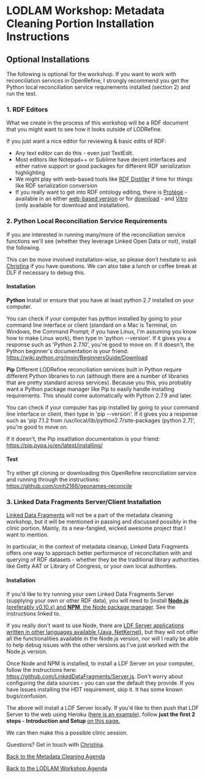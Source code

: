 # LODLAM Workshop: Metadata Cleaning Portion Installation Instructions
## Optional Installations

The following is optional for the workshop. If you want to work with reconciliation services in OpenRefine, I strongly recommend you get the Python local reconciliation service requirements installed (section 2) and run the test. 

### 1. RDF Editors
What we create in the process of this workshop will be a RDF document that you might want to see how it looks outside of LODRefine. 

If you just want a nice editor for reviewing & basic edits of RDF:

- Any text editor can do this - even just TextEdit.
- Most editors like Notepad++ or Sublime have decent interfaces and either native support or good packages for different RDF serialization highlighting
- We might play with web-based tools like [RDF Distiller](http://rdf.greggkellogg.net/distiller) if time for things like RDF serialization conversion
- If you really want to get into RDF ontology editing, there is [Protégé](http://protegewiki.stanford.edu/wiki/Main_Page) - available in an either [web-based version](http://webprotege.stanford.edu/) or for [download](http://protege.stanford.edu/products.php#desktop-protege) - and [Vitro](http://vitro.mannlib.cornell.edu/) (only available for download and installation).

### 2. Python Local Reconciliation Service Requirements
If you are interested in running many/more of the reconciliation service functions we'll see (whether they leverage Linked Open Data or not), install the following.

This can be move involved installation-wise, so please don't hesitate to ask [Christina](mailto:cmharlow@gmail.com) if you have questions. We can also take a lunch or coffee break at DLF if necessary to debug this.

#### Installation
**Python**
Install or ensure that you have at least python 2.7 installed on your computer. 

You can check if your computer has python installed by going to your command line interface or client (standard on a Mac is Terminal, on Windows, the Command Prompt; if you have Linux, I'm assuming you know how to make Linux work), then type in 'python --version'. If it gives you a response such as 'Python 2.7.10', you're good to move on. If it doesn't, the Python beginner's documentation is your friend: https://wiki.python.org/moin/BeginnersGuide/Download

**Pip**
Different LODRefine reconciliation services built in Python require different Python libraries to run (although there are a number of libraries that are pretty standard across services). Because you this, you probably want a Python package manager like Pip to easily handle installing requirements. This should come automatically with Python 2.7.9 and later.

You can check if your computer has pip installed by going to your command line interface or client, then type in 'pip --version'. If it gives you a response such as 'pip 7.1.2 from /usr/local/lib/python2.7/site-packages (python 2.7)', you're good to move on. 

If it doesn't, the Pip insatllation documentation is your friend: https://pip.pypa.io/en/latest/installing/

#### Test
Try either git cloning or downloading this OpenRefine reconciliation service and running through the instructions: https://github.com/cmh2166/geonames-reconcile

### 3. Linked Data Fragments Server/Client Installation
[Linked Data Fragments](http://linkeddatafragments.org/) will not be a part of the metadata cleaning workshop, but it will be mentioned in passing and discussed possibly in the clinic portion. Mainly, its a new-fangled, wicked awesome project that I want to mention.

In particular, in the context of metadata cleanup, Linked Data Fragments offers one way to approach better performance of reconciliation with and querying of RDF datasets - whether they be the traditional library authorities like Getty AAT or Library of Congress, or your own local authorities.

#### Installation
If you'd like to try running your own Linked Data Fragments Server (supplying your own or other RDF data), you will need to [install [**Node.js** (preferably v0.10.x) and **NPM**, the Node package manager](https://docs.npmjs.com/getting-started/installing-node). See the instructions linked to.

If you really don't want to use Node, there are [LDF Server applications written in other languages available (Java, NetKernel)](http://linkeddatafragments.org/software/#server), but they will not offer all the functionalities available in the Node.js version, nor will I really be able to help debug issues with the other versions as I've just worked with the Node.js version.

Once Node and NPM is installed, to install a LDF Server on your computer, follow the instructions here: https://github.com/LinkedDataFragments/Server.js. Don't worry about configuring the data sources - you can use the default they provide. If you have issues installing the HDT requirement, skip it. It has some known bugs/confusion.

The above will install a LDF Server locally. If you'd like to then push that LDF Server to the web using Heroku ([here is an example](http://aqueous-eyrie-5164.herokuapp.com/)), follow **just the first 2 steps - Introduction and Setup** [on this page.](https://devcenter.heroku.com/articles/getting-started-with-nodejs#introduction)

We can then make this a possible clinic session.

Questions? Get in touch with [Christina](mailto:cmharlow@gmail.com).

[Back to the Metadata Cleaning Agenda](../)

[Back to the LODLAM Workshop Agenda](https://github.com/cmh2166/DLF15LODLAM/)
